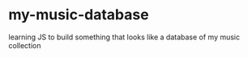 # my-music-database
learning JS to build something that looks like a database of my music collection
